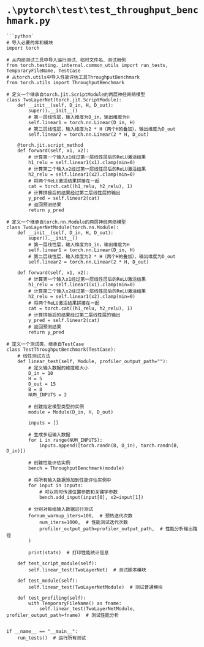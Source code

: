 # `.\pytorch\test\test_throughput_benchmark.py`

```
```python`
# 导入必要的库和模块
import torch

# 从内部测试工具中导入运行测试、临时文件名、测试用例
from torch.testing._internal.common_utils import run_tests, TemporaryFileName, TestCase
# 从torch.utils中导入性能评估工具ThroughputBenchmark
from torch.utils import ThroughputBenchmark

# 定义一个继承自torch.jit.ScriptModule的两层神经网络模型
class TwoLayerNet(torch.jit.ScriptModule):
    def __init__(self, D_in, H, D_out):
        super().__init__()
        # 第一层线性层，输入维度为D_in，输出维度为H
        self.linear1 = torch.nn.Linear(D_in, H)
        # 第二层线性层，输入维度为2 * H（两个H的叠加），输出维度为D_out
        self.linear2 = torch.nn.Linear(2 * H, D_out)

    @torch.jit.script_method
    def forward(self, x1, x2):
        # 计算第一个输入x1经过第一层线性层后的ReLU激活结果
        h1_relu = self.linear1(x1).clamp(min=0)
        # 计算第二个输入x2经过第一层线性层后的ReLU激活结果
        h2_relu = self.linear1(x2).clamp(min=0)
        # 将两个ReLU激活结果拼接在一起
        cat = torch.cat((h1_relu, h2_relu), 1)
        # 计算拼接后的结果经过第二层线性层的输出
        y_pred = self.linear2(cat)
        # 返回预测结果
        return y_pred

# 定义一个继承自torch.nn.Module的两层神经网络模型
class TwoLayerNetModule(torch.nn.Module):
    def __init__(self, D_in, H, D_out):
        super().__init__()
        # 第一层线性层，输入维度为D_in，输出维度为H
        self.linear1 = torch.nn.Linear(D_in, H)
        # 第二层线性层，输入维度为2 * H（两个H的叠加），输出维度为D_out
        self.linear2 = torch.nn.Linear(2 * H, D_out)

    def forward(self, x1, x2):
        # 计算第一个输入x1经过第一层线性层后的ReLU激活结果
        h1_relu = self.linear1(x1).clamp(min=0)
        # 计算第二个输入x2经过第一层线性层后的ReLU激活结果
        h2_relu = self.linear1(x2).clamp(min=0)
        # 将两个ReLU激活结果拼接在一起
        cat = torch.cat((h1_relu, h2_relu), 1)
        # 计算拼接后的结果经过第二层线性层的输出
        y_pred = self.linear2(cat)
        # 返回预测结果
        return y_pred

# 定义一个测试类，继承自TestCase
class TestThroughputBenchmark(TestCase):
    # 线性测试方法
    def linear_test(self, Module, profiler_output_path=""):
        # 定义输入数据的维度和大小
        D_in = 10
        H = 5
        D_out = 15
        B = 8
        NUM_INPUTS = 2

        # 创建指定模型类型的实例
        module = Module(D_in, H, D_out)

        inputs = []

        # 生成多组输入数据
        for i in range(NUM_INPUTS):
            inputs.append([torch.randn(B, D_in), torch.randn(B, D_in)])

        # 创建性能评估实例
        bench = ThroughputBenchmark(module)

        # 将所有输入数据添加到性能评估实例中
        for input in inputs:
            # 可以同时传递位置参数和关键字参数
            bench.add_input(input[0], x2=input[1])

        # 分别对每组输入数据进行测试
        fornum_warmup_iters=100,  # 预热迭代次数
            num_iters=1000,  # 性能测试迭代次数
            profiler_output_path=profiler_output_path,  # 性能分析输出路径
        )

        print(stats)  # 打印性能统计信息

    def test_script_module(self):
        self.linear_test(TwoLayerNet)  # 测试脚本模块

    def test_module(self):
        self.linear_test(TwoLayerNetModule)  # 测试普通模块

    def test_profiling(self):
        with TemporaryFileName() as fname:
            self.linear_test(TwoLayerNetModule, profiler_output_path=fname)  # 测试性能分析


if __name__ == "__main__":
    run_tests()  # 运行所有测试
```